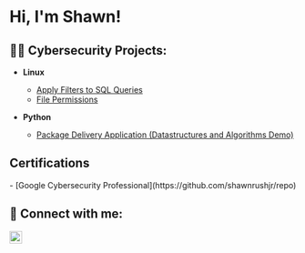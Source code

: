 <h1>Hi, I'm Shawn! <br/></h1>

<h2>👨‍💻 Cybersecurity Projects:</h2>

- <b>Linux</b>
  - [Apply Filters to SQL Queries](https://github.com/shawnrushjr/LinuxLab/tree/main)
  - [File Permissions](https://github.com/shawnrushjr/FilePermissionsLab/tree/main)

- <b>Python</b>
  - [Package Delivery Application (Datastructures and Algorithms Demo)](https://github.com/shawnrushjr/PythonLab/tree/main)
 
<h2>Certifications</h2>
  - [Google Cybersecurity Professional](https://github.com/shawnrushjr/repo)


<h2> 🤳 Connect with me:</h2>


[<img align="left" alt="shawnrushjr | LinkedIn" width="22px" src="https://cdn.jsdelivr.net/npm/simple-icons@v3/icons/linkedin.svg" />][linkedin]


[linkedin]: https://linkedin.com/in/shawnrushjr

<!--
**joshmadakor1/joshmadakor1** is a ✨ _special_ ✨ repository because its `README.md` (this file) appears on your GitHub profile.

Here are some ideas to get you started:

- 🔭 I’m currently working on ...
- 🌱 I’m currently learning ...
- 👯 I’m looking to collaborate on ...
- 🤔 I’m looking for help with ...
- 💬 Ask me about ...
- 📫 How to reach me: ...
- 😄 Pronouns: ...
- ⚡ Fun fact: ...
-->
